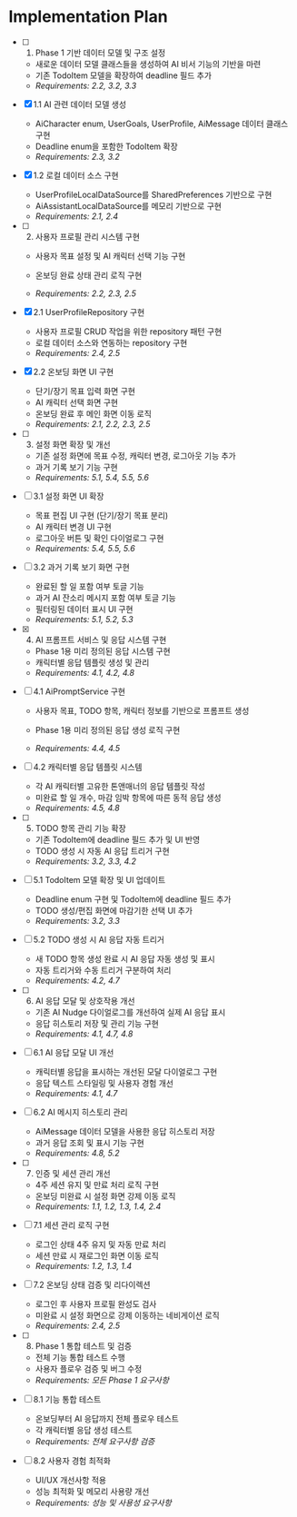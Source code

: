 # Implementation Plan

- [ ] 1. Phase 1 기반 데이터 모델 및 구조 설정
  - 새로운 데이터 모델 클래스들을 생성하여 AI 비서 기능의 기반을 마련
  - 기존 TodoItem 모델을 확장하여 deadline 필드 추가
  - _Requirements: 2.2, 3.2, 3.3_

- [x] 1.1 AI 관련 데이터 모델 생성


  - AiCharacter enum, UserGoals, UserProfile, AiMessage 데이터 클래스 구현
  - Deadline enum을 포함한 TodoItem 확장
  - _Requirements: 2.3, 3.2_



- [x] 1.2 로컬 데이터 소스 구현

  - UserProfileLocalDataSource를 SharedPreferences 기반으로 구현
  - AiAssistantLocalDataSource를 메모리 기반으로 구현
  - _Requirements: 2.1, 2.4_

- [ ] 2. 사용자 프로필 관리 시스템 구현
  - 사용자 목표 설정 및 AI 캐릭터 선택 기능 구현
  - 온보딩 완료 상태 관리 로직 구현


  - _Requirements: 2.2, 2.3, 2.5_

- [x] 2.1 UserProfileRepository 구현


  - 사용자 프로필 CRUD 작업을 위한 repository 패턴 구현
  - 로컬 데이터 소스와 연동하는 repository 구현
  - _Requirements: 2.4, 2.5_



- [x] 2.2 온보딩 화면 UI 구현

  - 단기/장기 목표 입력 화면 구현
  - AI 캐릭터 선택 화면 구현
  - 온보딩 완료 후 메인 화면 이동 로직
  - _Requirements: 2.1, 2.2, 2.3, 2.5_




- [ ] 3. 설정 화면 확장 및 개선
  - 기존 설정 화면에 목표 수정, 캐릭터 변경, 로그아웃 기능 추가
  - 과거 기록 보기 기능 구현
  - _Requirements: 5.1, 5.4, 5.5, 5.6_

- [ ] 3.1 설정 화면 UI 확장
  - 목표 편집 UI 구현 (단기/장기 목표 분리)
  - AI 캐릭터 변경 UI 구현
  - 로그아웃 버튼 및 확인 다이얼로그 구현
  - _Requirements: 5.4, 5.5, 5.6_

- [ ] 3.2 과거 기록 보기 화면 구현
  - 완료된 할 일 포함 여부 토글 기능
  - 과거 AI 잔소리 메시지 포함 여부 토글 기능
  - 필터링된 데이터 표시 UI 구현
  - _Requirements: 5.1, 5.2, 5.3_

- [x] 4. AI 프롬프트 서비스 및 응답 시스템 구현


  - Phase 1용 미리 정의된 응답 시스템 구현
  - 캐릭터별 응답 템플릿 생성 및 관리
  - _Requirements: 4.1, 4.2, 4.8_



- [ ] 4.1 AiPromptService 구현
  - 사용자 목표, TODO 항목, 캐릭터 정보를 기반으로 프롬프트 생성
  - Phase 1용 미리 정의된 응답 생성 로직 구현



  - _Requirements: 4.4, 4.5_

- [ ] 4.2 캐릭터별 응답 템플릿 시스템
  - 각 AI 캐릭터별 고유한 톤앤매너의 응답 템플릿 작성
  - 미완료 할 일 개수, 마감 임박 항목에 따른 동적 응답 생성
  - _Requirements: 4.5, 4.8_

- [ ] 5. TODO 항목 관리 기능 확장
  - 기존 TodoItem에 deadline 필드 추가 및 UI 반영
  - TODO 생성 시 자동 AI 응답 트리거 구현
  - _Requirements: 3.2, 3.3, 4.2_

- [ ] 5.1 TodoItem 모델 확장 및 UI 업데이트
  - Deadline enum 구현 및 TodoItem에 deadline 필드 추가
  - TODO 생성/편집 화면에 마감기한 선택 UI 추가
  - _Requirements: 3.2, 3.3_

- [ ] 5.2 TODO 생성 시 AI 응답 자동 트리거
  - 새 TODO 항목 생성 완료 시 AI 응답 자동 생성 및 표시
  - 자동 트리거와 수동 트리거 구분하여 처리
  - _Requirements: 4.2, 4.7_

- [ ] 6. AI 응답 모달 및 상호작용 개선
  - 기존 AI Nudge 다이얼로그를 개선하여 실제 AI 응답 표시
  - 응답 히스토리 저장 및 관리 기능 구현
  - _Requirements: 4.1, 4.7, 4.8_

- [ ] 6.1 AI 응답 모달 UI 개선
  - 캐릭터별 응답을 표시하는 개선된 모달 다이얼로그 구현
  - 응답 텍스트 스타일링 및 사용자 경험 개선
  - _Requirements: 4.1, 4.7_

- [ ] 6.2 AI 메시지 히스토리 관리
  - AiMessage 데이터 모델을 사용한 응답 히스토리 저장
  - 과거 응답 조회 및 표시 기능 구현
  - _Requirements: 4.8, 5.2_

- [ ] 7. 인증 및 세션 관리 개선
  - 4주 세션 유지 및 만료 처리 로직 구현
  - 온보딩 미완료 시 설정 화면 강제 이동 로직
  - _Requirements: 1.1, 1.2, 1.3, 1.4, 2.4_

- [ ] 7.1 세션 관리 로직 구현
  - 로그인 상태 4주 유지 및 자동 만료 처리
  - 세션 만료 시 재로그인 화면 이동 로직
  - _Requirements: 1.2, 1.3, 1.4_

- [ ] 7.2 온보딩 상태 검증 및 리다이렉션
  - 로그인 후 사용자 프로필 완성도 검사
  - 미완료 시 설정 화면으로 강제 이동하는 네비게이션 로직
  - _Requirements: 2.4, 2.5_

- [ ] 8. Phase 1 통합 테스트 및 검증
  - 전체 기능 통합 테스트 수행
  - 사용자 플로우 검증 및 버그 수정
  - _Requirements: 모든 Phase 1 요구사항_

- [ ] 8.1 기능 통합 테스트
  - 온보딩부터 AI 응답까지 전체 플로우 테스트
  - 각 캐릭터별 응답 생성 테스트
  - _Requirements: 전체 요구사항 검증_

- [ ] 8.2 사용자 경험 최적화
  - UI/UX 개선사항 적용
  - 성능 최적화 및 메모리 사용량 개선
  - _Requirements: 성능 및 사용성 요구사항_